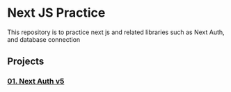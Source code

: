 # Next JS Practice

This repository is to practice next js and related libraries such as Next Auth, and database connection

## Projects

### [01. Next Auth v5](https://www.youtube.com/watch?v=1MTyCvS05V4)
